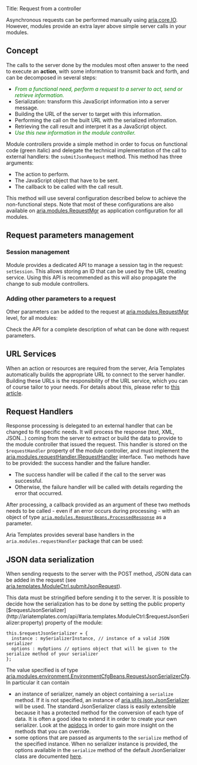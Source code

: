Title: Request from a controller


Asynchronous requests can be performed manually using [aria.core.IO](http://ariatemplates.com/api/#aria.core.IO). However, modules provide an extra layer above simple server calls in your modules.

## Concept
The calls to the server done by the modules most often answer to the need to execute an **action**, with some information to transmit back and forth, and can be decomposed in several steps:


* <span style="color:green">_From a functional need, perform a request to a server to act, send or retrieve information._</span>
* Serialization: transform this JavaScript information into a server message.
* Building the URL of the server to target with this information.
* Performing the call on the built URL with the serialized information.
* Retrieving the call result and interpret it as a JavaScript object.
* <span style="color:green">_Use this new information in the module controller._</span>

Module controllers provide a simple method in order to focus on functional code (green italic) and delegate the technical implementation of the call to external handlers: the `submitJsonRequest` method. This method has three arguments:

* The action to perform.
* The JavaScript object that have to be sent.
* The callback to be called with the call result. 

<script src='http://snippets.ariatemplates.com/snippets/github.com/ariatemplates/documentation-code/%VERSION%/snippets/modules/controller/ModuleWithRequest.js?tag=call&lang=javascript&outdent=true' defer></script>

This method will use several configuration described below to achieve the non-functional steps. Note that most of these configurations are also available on [aria.modules.RequestMgr](http://ariatemplates.com/api/#aria.modules.RequestMgr) as application configuration for all modules.

## Request parameters management

### Session management

Module provides a dedicated API to manage a session tag in the request: `setSession`. This allows storing an ID that can be used by the URL creating service. Using this API is recommended as this will also propagate the change to sub module controllers.

<script src='http://snippets.ariatemplates.com/snippets/github.com/ariatemplates/documentation-code/%VERSION%/snippets/modules/controller/ModuleWithRequest.js?tag=session&lang=javascript&outdent=true' defer></script>

### Adding other parameters to a request

Other parameters can be added to the request at [aria.modules.RequestMgr](http://ariatemplates.com/api/#aria.modules.RequestMgr) level, for all modules: 

<script src='http://snippets.ariatemplates.com/snippets/github.com/ariatemplates/documentation-code/%VERSION%/snippets/modules/controller/ModuleWithRequest.js?tag=params&lang=javascript&outdent=true' defer></script>

Check the API for a complete description of what can be done with request parameters.

## URL Services

When an action or resources are required from the server, Aria Templates automatically builds the appropriate URL to connect to the server handler.  Building these URLs is the responsibility of the URL service, which you can of course tailor to your needs.  For details about this, please refer to [this article](url_handling#server-requests-url-handling).

## Request Handlers

Response processing is delegated to an external handler that can be changed to fit specific needs. It will process the response (text, XML, JSON...) coming from the server to extract or build the data to provide to the module controller that issued the request. This handler is stored on the `$requestHandler` property of the module controller, and must implement the [aria.modules.requestHandler.IRequestHandler](http://ariatemplates.com/api/#aria.modules.requestHandler.IRequestHandler) interface. Two methods have to be provided: the success handler and the failure handler.

* The success handler will be called if the call to the server was successful.
* Otherwise, the failure handler will be called with details regarding the error that occurred.

After processing, a callback provided as an argument of these two methods needs to be called - even if an error occurs during processing - with an object of type [`aria.modules.RequestBeans.ProcessedResponse`](http://ariatemplates.com/api/#aria.modules.RequestBeans) as a parameter.

Aria Templates provides several base handlers in the `aria.modules.requestHandler` package that can be used:


<script src='http://snippets.ariatemplates.com/snippets/github.com/ariatemplates/documentation-code/%VERSION%/snippets/modules/controller/ModuleWithRequest.js?tag=requestHandler&lang=javascript&outdent=true' defer></script>

## JSON data serialization

When sending requests to the server with the POST method, JSON data can be added in the request (see [aria.templates.ModuleCtrl.submitJsonRequest](http://ariatemplates.com/api/#aria.templates.ModuleCtrl:submitJsonRequest:method)).

This data must be stringified before sending it to the server. It is possible to decide how the serialization has to be done by setting the public property [$requestJsonSerializer](http://ariatemplates.com/api/#aria.templates.ModuleCtrl:$requestJsonSerializer:property) property of the module:

<div data-sample="hardcoded"><code><pre>
this.$requestJsonSerializer = {
  instance : mySerializerInstance, // instance of a valid JSON serializer
  options : myOptions // options object that will be given to the serialize method of your serializer 
};
</code></pre></div>

The value specified is of type [aria.modules.environment.EnvironmentCfgBeans.RequestJsonSerializerCfg](http://ariatemplates.com/api/#aria.modules.environment.EnvironmentCfgBeans:RequestJsonSerializerCfg). In particular it can contain

* an instance of serializer, namely an object containing a `serialize` method. If it is not specified, an instance of [aria.utils.json.JsonSerializer](http://ariatemplates.com/api/#aria.utils.json.JsonSerializer) will be used. The standard JsonSerializer class is easily extensible because it has a protected method for the conversion of each type of data. It is often a good idea to extend it in order to create your own serializer. Look at the [apidocs](http://ariatemplates.com/api/#aria.utils.json.JsonSerializer) in order to gain more insight on the methods that you can override.
* some options that are passed as arguments to the `serialize` method of the specified instance. When no serializer instance is provided, the options available in the `serialize` method of the default JsonSerializer class are documented [here](http://ariatemplates.com/api/#aria.utils.json.JsonSerializerBeans:JsonSerializeOptions).